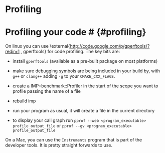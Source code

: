 # Profiling #

# Profiling your code # {#profiling}

On linux you can use \external{http://code.google.com/p/gperftools/?redir=1 , gperftools} for code profiling. The key bits are:
- install `gperftools` (available as a pre-built package on most platforms)
- make sure debugging symbols are being included in your build by, with `g++` or `clang++` adding `-g` to your `CMAKE_CXX_FLAGS`.

- create a IMP::benchmark::Profiler in the start of the scope you want to
  profile passing the name of a file
- rebuild imp
- run your program as usual, it will create a file in the current directory
- to display your call graph run
`pprof --web <program_executable> profile_output_file` or `pprof --gv <program_executable> profile_output_file`

On a Mac, you can use the `Instruments` program that is part of the developer tools. It is pretty straight forwards to use.
